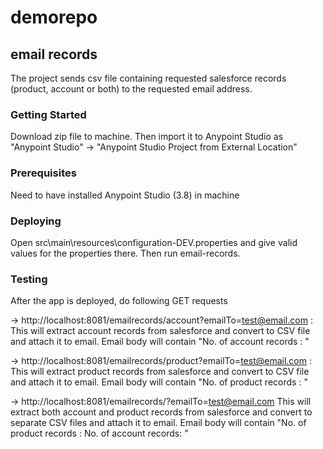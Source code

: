 # demorepo
## email records

The project sends csv file containing requested salesforce records (product, account or both) to the requested email address.

### Getting Started

Download zip file to machine.
Then import it to Anypoint Studio as "Anypoint Studio" -> "Anypoint Studio Project from External Location"

### Prerequisites

Need to have installed Anypoint Studio (3.8) in machine

### Deploying

Open src\main\resources\configuration-DEV.properties and give valid values for the properties there.
Then run email-records.

### Testing

After the app is deployed, do following GET requests

-> http://localhost:8081/emailrecords/account?emailTo=test@email.com :
  This will extract account records from salesforce and convert to CSV file and attach it to email. Email body will contain 
  "No. of account records : <num>"
  
-> http://localhost:8081/emailrecords/product?emailTo=test@email.com :
  This will extract product records from salesforce and convert to CSV file and attach it to email. Email body will contain 
  "No. of product records : <num>"
  
-> http://localhost:8081/emailrecords/<anything>?emailTo=test@email.com
  This will extract both account and product records from salesforce and convert to separate CSV files and attach it to email. Email body will contain 
  "No. of product records : <num>
   No. of  account records: <num1>"

